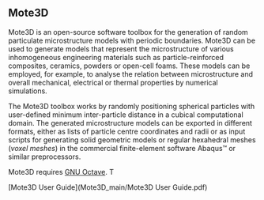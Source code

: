 ## Mote3D

Mote3D is an open-source software toolbox for the generation of random particulate 
microstructure models with periodic boundaries. Mote3D can be used to generate models 
that represent the microstructure of various inhomogeneous engineering materials such 
as particle-reinforced composites, ceramics, powders or open-cell foams. These models 
can be employed, for example, to analyse the relation between microstructure and 
overall mechanical, electrical or thermal properties by numerical simulations.

The Mote3D toolbox works by randomly positioning spherical particles with user-defined 
minimum inter-particle distance in a cubical computational domain. The generated 
microstructure models can be exported in different formats, either as lists of particle 
centre coordinates and radii or as input scripts for generating solid geometric models 
or regular hexahedral meshes (*voxel meshes*) in the commercial finite-element software
Abaqus&#8482; or similar preprocessors.

Mote3D requires [GNU Octave](http://www.gnu.org/software/octave/download.html). T

[Mote3D User Guide](Mote3D_main/Mote3D User Guide.pdf) 

